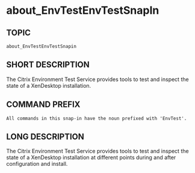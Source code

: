 ﻿# about_EnvTestEnvTestSnapIn
## TOPIC
    about_EnvTestEnvTestSnapin 

## SHORT DESCRIPTION
   The Citrix Environment Test Service provides tools to test and inspect the state of a XenDesktop installation. 

## COMMAND PREFIX
    All commands in this snap-in have the noun prefixed with 'EnvTest'. 

## LONG DESCRIPTION
   The Citrix Environment Test Service provides tools to test and inspect the state of a XenDesktop installation at different points during and after configuration and install. 
